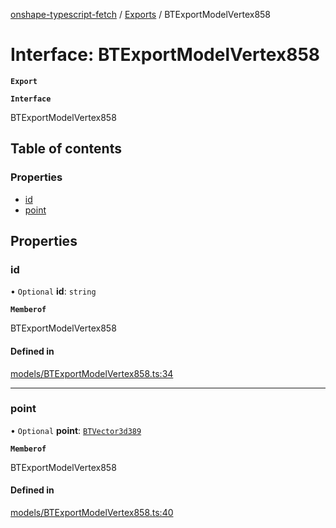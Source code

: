[onshape-typescript-fetch](../README.md) / [Exports](../modules.md) / BTExportModelVertex858

# Interface: BTExportModelVertex858

**`Export`**

**`Interface`**

BTExportModelVertex858

## Table of contents

### Properties

- [id](BTExportModelVertex858.md#id)
- [point](BTExportModelVertex858.md#point)

## Properties

### id

• `Optional` **id**: `string`

**`Memberof`**

BTExportModelVertex858

#### Defined in

[models/BTExportModelVertex858.ts:34](https://github.com/toebes/onshape-typescript-fetch/blob/3e11ae1/models/BTExportModelVertex858.ts#L34)

___

### point

• `Optional` **point**: [`BTVector3d389`](BTVector3d389.md)

**`Memberof`**

BTExportModelVertex858

#### Defined in

[models/BTExportModelVertex858.ts:40](https://github.com/toebes/onshape-typescript-fetch/blob/3e11ae1/models/BTExportModelVertex858.ts#L40)
